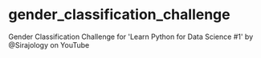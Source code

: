 # gender_classification_challenge
Gender Classification Challenge for 'Learn Python for Data Science #1' by @Sirajology on YouTube
